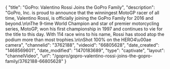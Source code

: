 {
    "title": "GoPro: Valentino Rossi Joins the GoPro Family",
    "description": "GoPro, Inc. is proud to announce that the winningest MotoGP racer of all time, Valentino Rossi, is officially joining the GoPro Family for 2016 and beyond.\n\nThe 9-time World Champion and star of premier motorcycling series, MotoGP, won his first championship in 1997 and continues to vie for the title to this day. With 114 race wins to his name, Rossi has stood atop the podium more than most trophies.\n\nShot 100% on the HERO4\u00ae camera",
    "channelid": "3762188",
    "videoid": "66805628",
    "date_created": "1468569601",
    "date_modified": "1470183689",
    "type": "captivate",
    "layout": "channelVideo",
    "url": "\/gopro\/gopro-valentino-rossi-joins-the-gopro-family\/3762188-66805628"
}